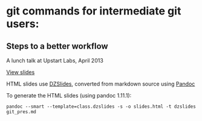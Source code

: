 # git commands for intermediate git users: 
## Steps to a better workflow

A lunch talk at Upstart Labs, April 2013

[View slides](http://bryfox.github.io/git-workflow-talk)

HTML slides use [DZSlides](http://paulrouget.com/dzslides/), converted from markdown source using [Pandoc](http://johnmacfarlane.net/pandoc/)

To generate the HTML slides (using pandoc 1.11.1):

    pandoc --smart --template=class.dzslides -s -o slides.html -t dzslides git_pres.md